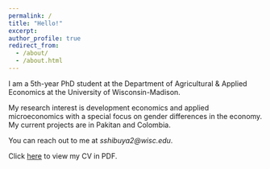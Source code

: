 ```yaml
---
permalink: /
title: "Hello!"
excerpt: 
author_profile: true
redirect_from: 
  - /about/
  - /about.html
---
```


 I am a 5th-year PhD student at the Department of Agricultural & Applied Economics at the University of Wisconsin-Madison. 
 
 My research interest is development economics and applied microeconomics with a special focus on gender differences in the economy. My current projects are in Pakitan and Colombia. 
 
 You can reach out to me at _sshibuya2@wisc.edu_.

Click [here](https://sakinashibuya.github.io/files/cv.pdf) to view my CV in PDF. 

